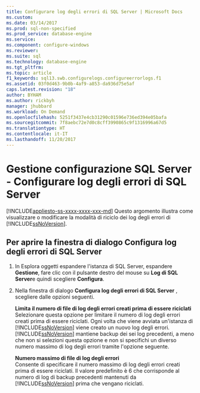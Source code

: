 ```yaml
---
title: Configurare log degli errori di SQL Server | Microsoft Docs
ms.custom: 
ms.date: 03/14/2017
ms.prod: sql-non-specified
ms.prod_service: database-engine
ms.service: 
ms.component: configure-windows
ms.reviewer: 
ms.suite: sql
ms.technology: database-engine
ms.tgt_pltfrm: 
ms.topic: article
f1_keywords: sql13.swb.configurelogs.configureerrorlogs.f1
ms.assetid: 03f0d463-9b0b-4af9-a853-da936d75e5af
caps.latest.revision: "18"
author: BYHAM
ms.author: rickbyh
manager: jhubbard
ms.workload: On Demand
ms.openlocfilehash: 5251f3437e4cb31290c01596e736ed394e05bafa
ms.sourcegitcommit: 7f8aebc72e7d0c8cff3990865c9f1316996a67d5
ms.translationtype: HT
ms.contentlocale: it-IT
ms.lasthandoff: 11/20/2017
---
```

# <a name="scm-services---configure-sql-server-error-logs"></a>Gestione configurazione SQL Server - Configurare log degli errori di SQL Server
[!INCLUDE[appliesto-ss-xxxx-xxxx-xxx-md](../../includes/appliesto-ss-xxxx-xxxx-xxx-md.md)] Questo argomento illustra come visualizzare o modificare la modalità di riciclo dei log degli errori di [!INCLUDE[ssNoVersion](../../includes/ssnoversion-md.md)].  
  
## <a name="to-open-the-configure-sql-server-error-logs-dialog-box"></a>Per aprire la finestra di dialogo Configura log degli errori di SQL Server  
  
1.  In Esplora oggetti espandere l'istanza di SQL Server, espandere **Gestione**, fare clic con il pulsante destro del mouse su **Log di SQL Server**e quindi scegliere **Configura**.  
  
2.  Nella finestra di dialogo **Configura log degli errori di SQL Server** , scegliere dalle opzioni seguenti.  
  
     **Limita il numero di file di log degli errori creati prima di essere riciclati**  
     Selezionare questa opzione per limitare il numero di log degli errori creati prima di essere riciclati. Ogni volta che viene avviata un'istanza di [!INCLUDE[ssNoVersion](../../includes/ssnoversion-md.md)] viene creato un nuovo log degli errori. [!INCLUDE[ssNoVersion](../../includes/ssnoversion-md.md)] mantiene backup dei sei log precedenti, a meno che non si selezioni questa opzione e non si specifichi un diverso numero massimo di log degli errori tramite l'opzione seguente.  
  
     **Numero massimo di file di log degli errori**  
     Consente di specificare il numero massimo di log degli errori creati prima di essere riciclati. Il valore predefinito è 6 che corrisponde al numero di log di backup precedenti mantenuti da [!INCLUDE[ssNoVersion](../../includes/ssnoversion-md.md)] prima che vengano riciclati.  
  
  
